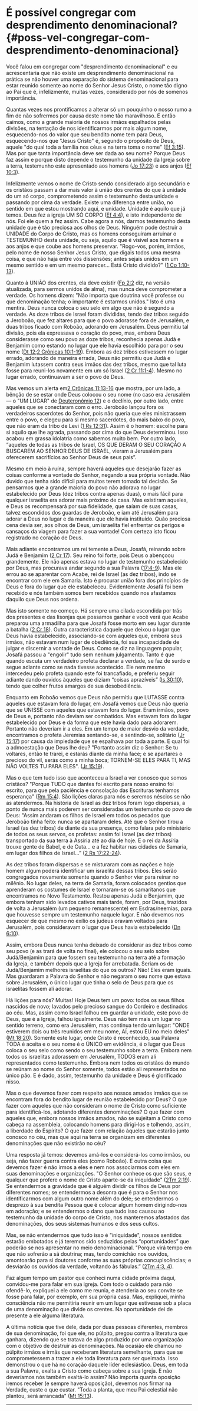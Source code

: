 # É possível congregar com desprendimento denominacional? {#poss-vel-congregar-com-desprendimento-denominacional}

Você falou em congregar com &quot;desprendimento denominacional&quot; e eu acrescentaria que não existe um desprendimento denominacional na prática se não houver uma separação do sistema denominacional para estar reunido somente ao nome do Senhor Jesus Cristo, o nome tão digno ao Pai que é, infelizmente, muitas vezes, considerado por nós de somenos importância.

Quantas vezes nos prontificamos a alterar só um pouquinho o nosso rumo a fim de não sofrermos por causa deste nome tão maravilhoso. E então caímos, como a grande maioria de nossos irmãos espalhados pelas divisões, na tentação de nos identificarmos por mais algum nome, esquecendo-nos do valor que seu bendito nome tem para Deus, esquecendo-nos que &quot;Jesus Cristo&quot; é, segundo o propósito de Deus, aquele &quot;do qual toda a família nos céus e na terra toma o nome” ([Ef 3:15](http://bibliaonline.com.br/acf/ef/3/15)). Mas por que tanta importância deve ser dada ao seu nome? Porque Deus faz assim e porque disto depende o testemunho da unidade da Igreja sobre a terra, testemunho este apresentado aos homens ([Jo 17:23](http://bibliaonline.com.br/acf/jo/17/23)) e aos anjos ([Ef 10:3](http://bibliaonline.com.br/acf/ef/10/3)).

Infelizmente vemos o nome de Cristo sendo considerado algo secundário e os cristãos passam a dar mais valor à união dos crentes do que à unidade do um só corpo, comprometendo assim o testemunho desta unidade e passando por cima da verdade. Existe uma diferença entre união, no sentido em que estou mostrando aqui, e unidade. Unidade é aquilo que já temos. Deus fez a igreja UM SÓ CORPO ([Ef 4:4](http://bibliaonline.com.br/acf/ef/4/4)), e isto independente de nós. Foi ele quem a fez assim. Cabe agora a nós, darmos testemunho desta unidade que é tão preciosa aos olhos de Deus. Ninguém pode destruir a UNIDADE do Corpo de Cristo, mas os homens conseguiram arruinar o TESTEMUNHO desta unidade, ou seja, aquilo que é visível aos homens e aos anjos e que coube aos homens preservar. &quot;Rogo-vos, porém, irmãos, pelo nome de nosso Senhor Jesus Cristo, que digais todos uma mesma coisa, e que não haja entre vós dissensões; antes sejais unidos em um mesmo sentido e em um mesmo parecer... Está Cristo dividido?&quot; ([1 Co 1:10-13](http://bibliaonline.com.br/acf/1co/1/10-13)).

Quanto à UNIÃO dos crentes, ela deve existir ([Fp 2:2](http://bibliaonline.com.br/acf/fp/2/2) diz, na versão atualizada, para sermos unidos de alma), mas nunca deve comprometer a verdade. Os homens dizem: &quot;Não importa que doutrina você professe ou que denominação tenha; o importante é estarmos unidos.&quot; Isto é uma mentira. Deus nunca coloca o seu selo em algo que não é segundo a verdade. As doze tribos de Israel foram divididas, tendo dez tribos seguido a Jeroboão, que fez altares para que o povo adorasse fora de Jerusalém, e duas tribos ficado com Roboão, adorando em Jerusalém. Deus permitiu tal divisão, pois ela expressava o coração do povo, mas, embora Deus considerasse como seu povo as doze tribos, reconhecia apenas Judá e Benjamim como estando no lugar que ele havia escolhido para por o seu nome ([Dt 12](http://bibliaonline.com.br/acf/dt/12);[2 Crônicas 10:1-19](http://bibliaonline.com.br/acf/2cr/10/1-19)). Embora as dez tribos estivessem no lugar errado, adorando de maneira errada, Deus não permitiu que Judá e Benjamim lutassem contra seus irmãos das dez tribos, mesmo que tal luta fosse para reuni-los novamente em um só Israel ([2 Cr 11:1-4](http://bibliaonline.com.br/acf/2cr/11/1-4)). Mesmo no lugar errado, continuavam a ser o povo de Deus.

Mas vemos um alerta em[2 Crônicas 11:13-16](http://bibliaonline.com.br/acf/2cr/11/13-16) que mostra, por um lado, a bênção de se estar onde Deus colocou o seu nome (no caso era Jerusalém — o &quot;UM LUGAR&quot; de [Deuteronômio 12](http://bibliaonline.com.br/acf/dt/12)) e o declínio, por outro lado, entre aqueles que se conectaram com o erro. Jeroboão lançou fora os verdadeiros sacerdotes do Senhor, pois não queria que eles ministrassem entre o povo, e elegeu para si mesmo sacerdotes, do mais baixo do povo, que não eram da tribo de Levi ([1 Rs 12:31](http://bibliaonline.com.br/acf/1rs/12/31)). Assim é o homem: escolhe para si aquilo que lhe agrada, passando por cima do que Deus determinou. Isso acabou em grassa idolatria como sabemos muito bem. Por outro lado, “aqueles de todas as tribos de Israel, OS QUE DERAM O SEU CORAÇÃO A BUSCAREM AO SENHOR DEUS DE ISRAEL, vieram a Jerusalém para oferecerem sacrifícios ao Senhor Deus de seus pais”.

Mesmo em meio à ruína, sempre haverá aqueles que desejarão fazer as coisas conforme a vontade do Senhor, negando a sua própria vontade. Não duvido que tenha sido difícil para muitos terem tomado tal decisão. Se pensarmos que a grande maioria do povo não adorava no lugar estabelecido por Deus (dez tribos contra apenas duas), o mais fácil para qualquer israelita era adorar mais próximo de casa. Mas existiram aqueles, e Deus os recompensará por sua fidelidade, que saíam de suas casas, talvez escondidos dos guardas de Jeroboão, e iam até Jerusalém para adorar a Deus no lugar e da maneira que ele havia instituído. Quão preciosa cena devia ser, aos olhos de Deus, um israelita fiel enfrentar os perigos e cansaços da viagem para fazer a sua vontade! Com certeza isto ficou registrado no coração de Deus.

Mais adiante encontramos um rei temente a Deus, Josafá, reinando sobre Judá e Benjamim ([2 Cr 17](http://bibliaonline.com.br/acf/2cr/17)). Seu reino foi forte, pois Deus o abençoou grandemente. Ele não apenas estava no lugar de testemunho estabelecido por Deus, mas procurava andar segundo a sua Palavra ([17:4-9](http://bibliaonline.com.br/acf/2cr/17/4-9)). Mas ele errou ao se aparentar com Acabe, rei de Israel (as dez tribos), indo se encontrar com ele em Samaria. Isto é procurar união fora dos princípios de Deus e fora do lugar que ele estabeleceu. Evidentemente Josafá foi bem recebido e nós também somos bem recebidos quando nos afastamos daquilo que Deus nos ordena.

Mas isto somente no começo. Há sempre uma cilada escondida por trás dos presentes e das lisonjas que possamos ganhar e você verá que Acabe preparou uma armadilha para que Josafá fosse morto em seu lugar durante a batalha ([2 Cr 18](http://bibliaonline.com.br/acf/2cr/18)). Outra característica daquele que deixou o lugar que Deus havia estabelecido, associando-se com aqueles que, embora seus irmãos, não estavam num lugar de obediência, foi sua incapacidade de julgar e discernir a vontade de Deus. Como se diz na linguagem popular, Josafá passou a &quot;engolir&quot; tudo sem nenhum julgamento. Tanto é que quando escuta um verdadeiro profeta declarar a verdade, se faz de surdo e segue adiante como se nada tivesse acontecido. Ele nem mesmo intercedeu pelo profeta quando este foi trancafiado, e preferiu seguir adiante dando ouvidos àqueles que diziam “coisas aprazíveis” ([Is 30:10](http://bibliaonline.com.br/acf/is/30/10)), tendo que colher frutos amargos de sua desobediência.

Enquanto em Roboão vemos que Deus não permitiu que LUTASSE contra aqueles que estavam fora do lugar, em Josafá vemos que Deus não queria que se UNISSE com aqueles que estavam fora do lugar. Eram irmãos, povo de Deus e, portanto não deviam ser combatidos. Mas estavam fora do lugar estabelecido por Deus e da forma que este havia dado para adorarem. Portanto não deveriam ir a eles. Em um tempo de maior desvio da verdade, encontramos o profeta Jeremias sentando-se, e sentindo-se, solitário ([Jr 15:17](http://bibliaonline.com.br/acf/jr/15/17)) por causa da impiedade que se espalhava por toda a parte. E qual foi a admoestação que Deus lhe deu? &quot;Portanto assim diz o Senhor: Se tu voltares, então te trarei, e estarás diante da minha face; e se apartares o precioso do vil, serás como a minha boca; TORNEM-SE ELES PARA TI, MAS NÃO VOLTES TU PARA ELES&quot;. ([Jr 15:19](http://bibliaonline.com.br/acf/jr/15/19)).

Mas o que tem tudo isso que aconteceu a Israel a ver conosco que somos cristãos? &quot;Porque TUDO que dantes foi escrito para nosso ensino foi escrito, para que pela paciência e consolação das Escrituras tenhamos esperança&quot; ([Rm 15:4](http://bibliaonline.com.br/acf/rm/15/4)). São lições claras para nós e seremos néscios se não as atendermos. Na história de Israel as dez tribos foram logo dispersas, a ponto de nunca mais poderem ser consideradas um testemunho do povo de Deus: &quot;Assim andaram os filhos de Israel em todos os pecados que Jeroboão tinha feito: nunca se apartaram deles. Até que o Senhor tirou a Israel (as dez tribos) de diante da sua presença, como falara pelo ministério de todos os seus servos, os profetas: assim foi Israel (as dez tribos) transportado da sua terra à Assíria até ao dia de hoje. E o rei da Assíria trouxe gente de Babel, e de Cuta... e a fez habitar nas cidades de Samaria, em lugar dos filhos de Israel...” ([2 Rs 17:22-24](http://bibliaonline.com.br/acf/2rs/17/22-24)).

As dez tribos foram dispersas e se misturaram com as nações e hoje homem algum poderá identificar um israelita dessas tribos. Eles serão congregados novamente somente quando o Senhor vier para reinar no milênio. No lugar deles, na terra de Samaria, foram colocados gentios que aprenderam os costumes de Israel e tornaram-se os samaritanos que encontramos no Novo Testamento. Restou apenas Judá e Benjamim, que embora tenham sido levados cativos mais tarde, foram, por Deus, trazidos de volta a Jerusalém (um pequeno remanescente) em Esdras/neemias, para que houvesse sempre um testemunho naquele lugar. E não devemos nos esquecer de que mesmo no exílio os judeus oravam voltados para Jerusalém, pois consideravam o lugar que Deus havia estabelecido ([Dn 6:10](http://bibliaonline.com.br/acf/dn/6/10)).

Assim, embora Deus nunca tenha deixado de considerar as dez tribos como seu povo (e as trará de volta no final), ele colocou o seu selo sobre Judá/Benjamim para que fossem seu testemunho na terra até a formação da Igreja, e também depois que a Igreja for arrebatada. Seriam os de Judá/Benjamim melhores israelitas do que os outros? Não! Eles eram iguais. Mas guardaram a Palavra do Senhor e não negaram o seu nome que estava sobre Jerusalém, o único lugar que tinha o selo de Deus para que os israelitas fossem ali adorar.

Há lições para nós? Muitas! Hoje Deus tem um povo: todos os seus filhos nascidos de novo; lavados pelo precioso sangue do Cordeiro e destinados ao céu. Mas, assim como Israel falhou em guardar a unidade, este povo de Deus, que é a Igreja, falhou igualmente. Deus não tem mais um lugar no sentido terreno, como era Jerusalém, mas continua tendo um lugar: &quot;ONDE estiverem dois ou três reunidos em meu nome, AÍ, estou EU no meio deles&quot; ([Mt 18:20](http://bibliaonline.com.br/acf/mt/18/20)). Somente este lugar, onde Cristo é reconhecido, sua Palavra TODA é aceita e o seu nome é o ÚNICO em evidência, é o lugar que Deus coloca o seu selo como sendo o seu testemunho sobre a terra. Embora nem todos os israelitas adorassem em Jerusalém, TODOS eram ali representados como testemunho. Embora nem todos os cristãos do mundo se reúnam ao nome do Senhor somente, todos estão ali representados no único pão. E é dado, assim, testemunho da unidade e Deus é glorificado nisso.

Mas o que devemos fazer com respeito aos nossos amados irmãos que se encontram fora do bendito lugar de reunião estabelecido por Deus? O que fazer com aqueles que não consideram o nome de Cristo como suficiente para identificá-los, adotando diferentes denominações? O que fazer com aqueles que, embora nossos irmãos amados, não se sujeitam a Cristo como cabeça na assembleia, colocando homens para dirigi-los e tolhendo, assim, a liberdade do Espírito? O que fazer com relação àqueles que estarão junto conosco no céu, mas que aqui na terra se organizam em diferentes denominações que não existirão no céu?

Uma resposta já temos: devemos amá-los e considerá-los como irmãos, ou seja, não fazer guerra contra eles (como Roboão). E outra coisa que devemos fazer é não irmos a eles e nem nos associarmos com eles em suas denominações e organizações. &quot;O Senhor conhece os que são seus, e qualquer que profere o nome de Cristo aparte-se da iniquidade&quot; ([2Tm 2:19](http://bibliaonline.com.br/acf/2tm/2/19)). Se entendermos a gravidade que é alguém dividir os filhos de Deus por diferentes nomes; se entendermos a desonra que é para o Senhor nos identificarmos com algum outro nome além do dele; se entendermos o desprezo à sua bendita Pessoa que é colocar algum homem dirigindo-nos em adoração; e se entendermos o dano que tudo isso causou ao testemunho da unidade do corpo de Cristo, nos manteremos afastados das denominações, dos seus sistemas humanos e dos seus cultos.

Mas, se não entendermos que tudo isso é &quot;iniquidade&quot;, nossos sentidos estarão embotados e já teremos sido seduzidos pelas “oportunidades” que poderão se nos apresentar no meio denominacional. &quot;Porque virá tempo em que não sofrerão a sã doutrina; mas, tendo comichão nos ouvidos, amontoarão para si doutores conforme as suas próprias concupiscências; e desviarão os ouvidos da verdade, voltando às fábulas.” ([2Tm 4:3, 4](http://bibliaonline.com.br/acf/2ts/4/3,4)).

Faz algum tempo um pastor que conheci numa cidade próxima daqui, convidou-me para falar em sua igreja. Com todo o cuidado para não ofendê-lo, expliquei a ele como me reunia, e atenderia ao seu convite se fosse para falar, por exemplo, em sua própria casa. Mas, expliquei, minha consciência não me permitiria reunir em um lugar que estivesse sob a placa de uma denominação que divide os crentes. Na oportunidade dei de presente a ele alguma literatura.

A última notícia que tive dele, dada por duas pessoas diferentes, membros de sua denominação, foi que ele, no púlpito, pregou contra a literatura que ganhara, dizendo que se tratava de algo produzido por uma organização com o objetivo de destruir as denominações. Na ocasião ele chamou no púlpito irmãos e irmãs que receberam literatura semelhante, para que se comprometessem a trazer a ele toda literatura para ser queimada. Isso demonstrou o que há no coração daquele líder eclesiástico. Deus, em toda a sua Palavra, exalta a Cristo como cabeça sobre a sua Igreja. E não deveríamos nós também exaltá-lo assim? Não importa quanta oposição iremos receber (e sempre haverá oposição), devemos nos firmar na Verdade, custe o que custar. &quot;Toda a planta, que meu Pai celestial não plantou, será arrancada&quot; ([Mt 15:13](http://bibliaonline.com.br/acf/mt/15/13)).

*****